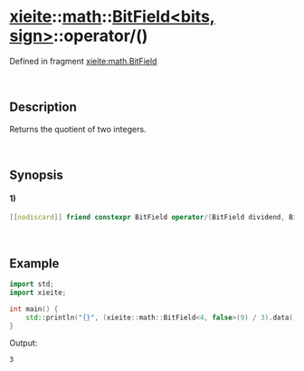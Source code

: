 # [xieite](../../../../../xieite.md)\:\:[math](../../../../../math.md)\:\:[BitField<bits, sign>](../../../../bit_field.md)\:\:operator/\(\)
Defined in fragment [xieite:math.BitField](../../../../../../../src/math/bit_field.cpp)

&nbsp;

## Description
Returns the quotient of two integers.

&nbsp;

## Synopsis
#### 1)
```cpp
[[nodiscard]] friend constexpr BitField operator/(BitField dividend, BitField divisor) noexcept;
```

&nbsp;

## Example
```cpp
import std;
import xieite;

int main() {
    std::println("{}", (xieite::math::BitField<4, false>(9) / 3).data());
}
```
Output:
```
3
```
